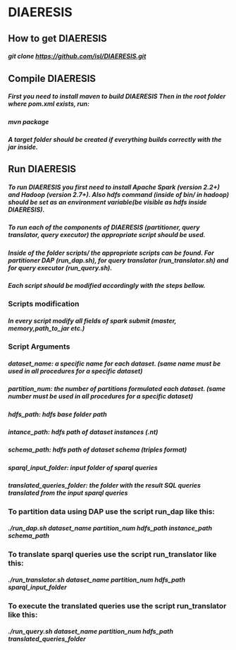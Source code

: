 # DIAERESIS

## How to get DIAERESIS
##### git clone https://github.com/isl/DIAERESIS.git

## Compile DIAERESIS
##### First you need to install maven to build DIAERESIS Then in the root folder where pom.xml exists, run:
##### mvn package
##### A target folder should be created if everything builds correctly with the jar inside.

## Run DIAERESIS
##### To run DIAERESIS you first need to install Apache Spark (version 2.2+) and Hadoop (version 2.7+). Also hdfs command (inside of bin/ in hadoop) should be set as an environment variable(be visible as hdfs inside DIAERESIS).
##### To run each of the components of DIAERESIS (partitioner, query translator, query executor) the appropriate script should be used.
##### Inside of the folder scripts/ the appropriate scripts can be found. For partitioner DAP (run_dap.sh), for query translator (run_translator.sh) and for query executor (run_query.sh).
##### Each script should be modified accordingly with the steps bellow.

### Scripts modification
##### In every script modify all fields of spark submit (master, memory,path_to_jar etc.)

### Script Arguments

##### **dataset_name:** a specific name for each dataset. (same name must be used in all procedures for a specific dataset)

##### **partition_num:** the number of partitions formulated each dataset. (same number must be used in all procedures for a specific dataset)

##### **hdfs_path:** hdfs base folder path

##### **intance_path:** hdfs path of dataset instances (.nt)

##### **schema_path:** hdfs path of dataset schema (triples format)

##### **sparql_input_folder:** input folder of sparql queries

##### **translated_queries_folder:** the folder with the result SQL queries translated from the input sparql queries

### To partition data using DAP use the script run_dap like this:
##### ./run_dap.sh dataset_name partition_num hdfs_path instance_path schema_path

### To translate sparql queries use the script run_translator like this:
##### ./run_translator.sh dataset_name partition_num hdfs_path sparql_input_folder

### To execute the translated queries use the script run_translator like this:
##### ./run_query.sh  dataset_name partition_num hdfs_path translated_queries_folder
